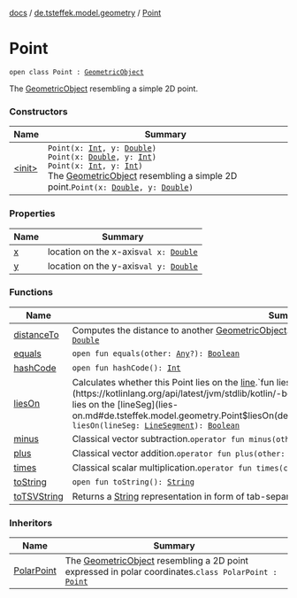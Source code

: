 [docs](../../index.md) / [de.tsteffek.model.geometry](../index.md) / [Point](./index.md)

# Point

`open class Point : `[`GeometricObject`](../-geometric-object/index.md)

The [GeometricObject](../-geometric-object/index.md) resembling a simple 2D point.

### Constructors

| Name | Summary |
|---|---|
| [&lt;init&gt;](-init-.md) | `Point(x: `[`Int`](https://kotlinlang.org/api/latest/jvm/stdlib/kotlin/-int/index.html)`, y: `[`Double`](https://kotlinlang.org/api/latest/jvm/stdlib/kotlin/-double/index.html)`)`<br>`Point(x: `[`Double`](https://kotlinlang.org/api/latest/jvm/stdlib/kotlin/-double/index.html)`, y: `[`Int`](https://kotlinlang.org/api/latest/jvm/stdlib/kotlin/-int/index.html)`)`<br>`Point(x: `[`Int`](https://kotlinlang.org/api/latest/jvm/stdlib/kotlin/-int/index.html)`, y: `[`Int`](https://kotlinlang.org/api/latest/jvm/stdlib/kotlin/-int/index.html)`)`<br>The [GeometricObject](../-geometric-object/index.md) resembling a simple 2D point.`Point(x: `[`Double`](https://kotlinlang.org/api/latest/jvm/stdlib/kotlin/-double/index.html)`, y: `[`Double`](https://kotlinlang.org/api/latest/jvm/stdlib/kotlin/-double/index.html)`)` |

### Properties

| Name | Summary |
|---|---|
| [x](x.md) | location on the x-axis`val x: `[`Double`](https://kotlinlang.org/api/latest/jvm/stdlib/kotlin/-double/index.html) |
| [y](y.md) | location on the y-axis`val y: `[`Double`](https://kotlinlang.org/api/latest/jvm/stdlib/kotlin/-double/index.html) |

### Functions

| Name | Summary |
|---|---|
| [distanceTo](distance-to.md) | Computes the distance to another [GeometricObject](../-geometric-object/index.md).`open fun distanceTo(other: `[`GeometricObject`](../-geometric-object/index.md)`): `[`Double`](https://kotlinlang.org/api/latest/jvm/stdlib/kotlin/-double/index.html) |
| [equals](equals.md) | `open fun equals(other: `[`Any`](https://kotlinlang.org/api/latest/jvm/stdlib/kotlin/-any/index.html)`?): `[`Boolean`](https://kotlinlang.org/api/latest/jvm/stdlib/kotlin/-boolean/index.html) |
| [hashCode](hash-code.md) | `open fun hashCode(): `[`Int`](https://kotlinlang.org/api/latest/jvm/stdlib/kotlin/-int/index.html) |
| [liesOn](lies-on.md) | Calculates whether this Point lies on the [line](lies-on.md#de.tsteffek.model.geometry.Point$liesOn(de.tsteffek.model.geometry.Line)/line).`fun liesOn(line: `[`Line`](../-line/index.md)`): `[`Boolean`](https://kotlinlang.org/api/latest/jvm/stdlib/kotlin/-boolean/index.html)<br>Calculates whether this Point lies on the [lineSeg](lies-on.md#de.tsteffek.model.geometry.Point$liesOn(de.tsteffek.model.geometry.LineSegment)/lineSeg).`fun liesOn(lineSeg: `[`LineSegment`](../-line-segment/index.md)`): `[`Boolean`](https://kotlinlang.org/api/latest/jvm/stdlib/kotlin/-boolean/index.html) |
| [minus](minus.md) | Classical vector subtraction.`operator fun minus(other: `[`Point`](./index.md)`): `[`Point`](./index.md) |
| [plus](plus.md) | Classical vector addition.`operator fun plus(other: `[`Point`](./index.md)`): `[`Point`](./index.md) |
| [times](times.md) | Classical scalar multiplication.`operator fun times(constant: `[`Double`](https://kotlinlang.org/api/latest/jvm/stdlib/kotlin/-double/index.html)`): `[`Point`](./index.md) |
| [toString](to-string.md) | `open fun toString(): `[`String`](https://kotlinlang.org/api/latest/jvm/stdlib/kotlin/-string/index.html) |
| [toTSVString](to-t-s-v-string.md) | Returns a [String](https://kotlinlang.org/api/latest/jvm/stdlib/kotlin/-string/index.html) representation in form of tab-separated values.`open fun toTSVString(): `[`String`](https://kotlinlang.org/api/latest/jvm/stdlib/kotlin/-string/index.html) |

### Inheritors

| Name | Summary |
|---|---|
| [PolarPoint](../-polar-point/index.md) | The [GeometricObject](../-geometric-object/index.md) resembling a 2D point expressed in polar coordinates.`class PolarPoint : `[`Point`](./index.md) |
